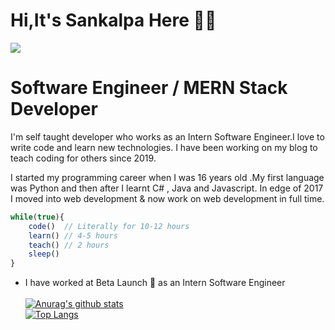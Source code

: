 # Hi,It's Sankalpa Here 🙋‍♂️


<img src="https://sankalpafernando.github.io/image/frame2.png"  />

# Software Engineer / MERN Stack Developer

I'm self taught developer who works as an Intern Software Engineer.I love to write code and learn new technologies. I have been working on my blog to teach coding for others since 2019.

I started my programming career when I was 16 years old .My first language was Python and then after I learnt C# , Java and Javascript. In edge of 2017 I moved into web development & now work on web development in full time.

```javascript
while(true){
    code()  // Literally for 10-12 hours
    learn() // 4-5 hours
    teach() // 2 hours
    sleep() 
}
```

* I have worked at Beta Launch 🔨 as an Intern Software Engineer
<br><br>
[![Anurag's github stats](https://github-readme-stats.vercel.app/api?username=sankalpafernando)](https://github.com/anuraghazra/github-readme-stats)<br>
[![Top Langs](https://github-readme-stats.vercel.app/api/top-langs/?username=sankalpafernando&layout=compact)](https://github.com/anuraghazra/github-readme-stats)

